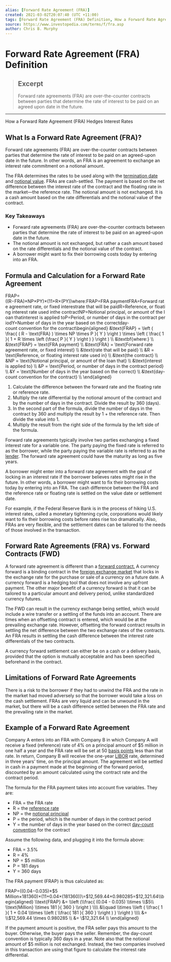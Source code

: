 ```yaml
---
alias: [Forward Rate Agreement (FRA)]
created: 2021-03-02T20:07:40 (UTC +11:00)
tags: [Forward Rate Agreement (FRA) Definition, How a Forward Rate Agreement (FRA) Hedges Interest Rates]
source: https://www.investopedia.com/terms/f/fra.asp
author: Chris B. Murphy
---
```


# Forward Rate Agreement (FRA) Definition

> ## Excerpt
> Forward rate agreements (FRA) are over-the-counter contracts between parties that determine the rate of interest to be paid on an agreed upon date in the future.

---

How a Forward Rate Agreement (FRA) Hedges Interest Rates
## What Is a Forward Rate Agreement (FRA)?

Forward rate agreements (FRA) are over-the-counter contracts between parties that determine the rate of interest to be paid on an agreed-upon date in the future. In other words, an FRA is an agreement to exchange an interest rate commitment on a notional amount.

The FRA determines the rates to be used along with the [termination date](https://www.investopedia.com/terms/t/termination_date.asp) and [notional value](https://www.investopedia.com/terms/n/notionalvalue.asp). FRAs are cash-settled. The payment is based on the net difference between the interest rate of the contract and the floating rate in the market—the reference rate. The notional amount is not exchanged. It is a cash amount based on the rate differentials and the notional value of the contract.

### Key Takeaways

-   Forward rate agreements (FRA) are over-the-counter contracts between parties that determine the rate of interest to be paid on an agreed-upon date in the future.
-   The notional amount is not exchanged, but rather a cash amount based on the rate differentials and the notional value of the contract.
-   A borrower might want to fix their borrowing costs today by entering into an FRA.

## Formula and Calculation for a Forward Rate Agreement

FRAP\=((R−FRA)×NP×PY)×(11+R×(PY))where:FRAP\=FRA paymentFRA\=Forward rate agreement rate, or fixed interestrate that will be paidR\=Reference, or floating interest rate used inthe contractNP\=Notional principal, or amount of the loan thatinterest is applied toP\=Period, or number of days in the contract periodY\=Number of days in the year based on the correctday-count convention for the contract\\begin{aligned} &\\text{FRAP} = \\left ( \\frac{ ( R - \\text{FRA} ) \\times NP \\times P }{ Y } \\right ) \\times \\left ( \\frac{ 1 }{ 1 + R \\times \\left (\\frac{ P }{ Y } \\right ) } \\right ) \\\\ &\\textbf{where:} \\\\ &\\text{FRAP} = \\text{FRA payment} \\\\ &\\text{FRA} = \\text{Forward rate agreement rate, or fixed interest} \\\\ &\\text{rate that will be paid} \\\\ &R = \\text{Reference, or floating interest rate used in} \\\\ &\\text{the contract} \\\\ &NP = \\text{Notional principal, or amount of the loan that} \\\\ &\\text{interest is applied to} \\\\ &P = \\text{Period, or number of days in the contract period} \\\\ &Y = \\text{Number of days in the year based on the correct} \\\\ &\\text{day-count convention for the contract} \\\\ \\end{aligned}

1.  Calculate the difference between the forward rate and the floating rate or reference rate.
2.  Multiply the rate differential by the notional amount of the contract and by the number of days in the contract. Divide the result by 360 (days).
3.  In the second part of the formula, divide the number of days in the contract by 360 and multiply the result by 1 + the reference rate. Then divide the value into 1.
4.  Multiply the result from the right side of the formula by the left side of the formula.

Forward rate agreements typically involve two parties exchanging a fixed interest rate for a variable one. The party paying the fixed rate is referred to as the borrower, while the party paying the variable rate is referred to as the [lender](https://www.investopedia.com/terms/l/lender.asp). The forward rate agreement could have the maturity as long as five years.

A borrower might enter into a forward rate agreement with the goal of locking in an interest rate if the borrower believes rates might rise in the future. In other words, a borrower might want to fix their borrowing costs today by entering into an FRA. The cash difference between the FRA and the reference rate or floating rate is settled on the value date or settlement date.

For example, if the Federal Reserve Bank is in the process of hiking U.S. interest rates, called a monetary tightening cycle, corporations would likely want to fix their borrowing costs before rates rise too dramatically. Also, FRAs are very flexible, and the settlement dates can be tailored to the needs of those involved in the transaction.

## Forward Rate Agreements (FRA) vs. Forward Contracts (FWD)

A forward rate agreement is different than a [forward contract.](https://www.investopedia.com/terms/c/currencyforward.asp) A currency forward is a binding contract in the [foreign exchange market](https://www.investopedia.com/terms/forex/f/foreign-exchange-markets.asp) that locks in the exchange rate for the purchase or sale of a currency on a future date. A currency forward is a hedging tool that does not involve any upfront payment. The other major benefit of a currency forward is that it can be tailored to a particular amount and delivery period, unlike standardized currency futures.

The FWD can result in the currency exchange being settled, which would include a wire transfer or a settling of the funds into an account. There are times when an offsetting contract is entered, which would be at the prevailing exchange rate. However, offsetting the forward contract results in settling the net difference between the two exchange rates of the contracts. An FRA results in settling the cash difference between the interest rate differentials of the two contracts.

A currency forward settlement can either be on a cash or a delivery basis, provided that the option is mutually acceptable and has been specified beforehand in the contract.

## Limitations of Forward Rate Agreements

There is a risk to the borrower if they had to unwind the FRA and the rate in the market had moved adversely so that the borrower would take a loss on the cash settlement. FRAs are very liquid and can be unwound in the market, but there will be a cash difference settled between the FRA rate and the prevailing rate in the market.

## Example of a Forward Rate Agreement

Company A enters into an FRA with Company B in which Company A will receive a fixed (reference) rate of 4% on a principal amount of $5 million in one half a year and the FRA rate will be set at 50 [basis points](https://www.investopedia.com/terms/b/basispoint.asp) less than that rate. In return, Company B will receive the one-year [LIBOR](https://www.investopedia.com/terms/l/libor.asp) rate, determined in three years' time, on the principal amount. The agreement will be settled in cash in a payment made at the beginning of the forward period, discounted by an amount calculated using the contract rate and the contract period.

The formula for the FRA payment takes into account five variables. They are:

-   FRA = the FRA rate
-   R = the [reference rate](https://www.investopedia.com/terms/r/referencerate.asp)
-   NP = the [notional principal](https://www.investopedia.com/terms/n/notionalprincipalamount.asp)
-   P = the period, which is the number of days in the contract period
-   Y = the number of days in the year based on the correct [day-count convention](https://www.investopedia.com/terms/d/daycount.asp) for the contract

Assume the following data, and plugging it into the formula above:

-   FRA = 3.5%
-   R = 4%
-   NP = $5 million
-   P = 181 days
-   Y = 360 days

The FRA payment (FRAP) is thus calculated as:

FRAP\=((0.04−0.035)×$5 Million×181360)×(11+0.04×(181360))\=$12,569.44×0.980285\=$12,321.64\\begin{aligned} \\text{FRAP} &= \\left (\\frac{ (0.04 - 0.035) \\times \\$5\\ \\text{Million} \\times 181 }{ 360 } \\right ) \\\\ &\\quad \\times \\left ( \\frac{ 1 }{ 1 + 0.04 \\times \\left ( \\frac{ 181 }{ 360 } \\right ) } \\right ) \\\\ &= \\$12,569.44 \\times 0.980285 \\\\ &= \\$12,321.64 \\\\ \\end{aligned}

If the payment amount is positive, the FRA seller pays this amount to the buyer. Otherwise, the buyer pays the seller. Remember, the day-count convention is typically 360 days in a year. Note also that the notional amount of $5 million is not exchanged. Instead, the two companies involved in this transaction are using that figure to calculate the interest rate differential.
